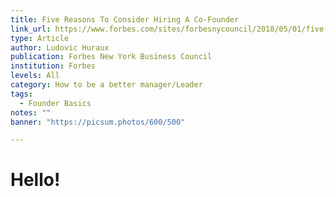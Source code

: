 ```yaml
---
title: Five Reasons To Consider Hiring A Co-Founder
link_url: https://www.forbes.com/sites/forbesnycouncil/2018/05/01/five-reasons-to-consider-hiring-a-co-founder/?sh=5ed2eda04524
type: Article
author: Ludovic Huraux
publication: Forbes New York Business Council
institution: Forbes
levels: All
category: How to be a better manager/Leader
tags:
  - Founder Basics
notes: ""
banner: "https://picsum.photos/600/500"

---
```


# Hello!

